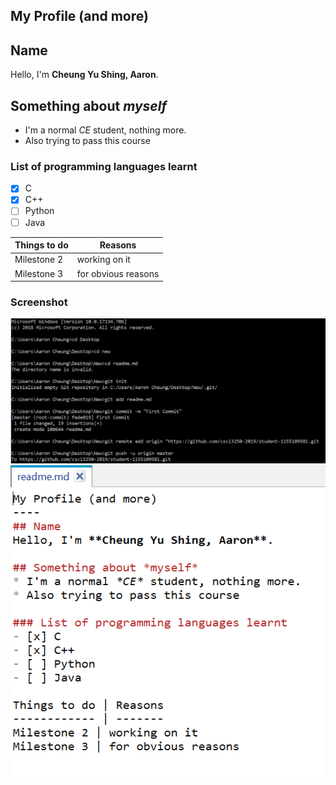 My Profile (and more)
----
## Name
Hello, I'm **Cheung Yu Shing, Aaron**.

## Something about *myself*
* I'm a normal *CE* student, nothing more.
* Also trying to pass this course

### List of programming languages learnt
- [x] C
- [x] C++
- [ ] Python
- [ ] Java

Things to do | Reasons
------------ | -------
Milestone 2 | working on it
Milestone 3 | for obvious reasons

### Screenshot
![FAIL](CaptureA.png "Screenshot")
![FAIL](CaptureB.png "Screenshot")
